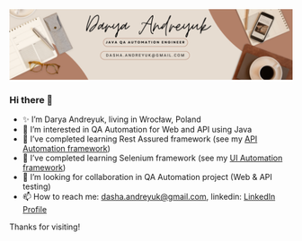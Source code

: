 <img src="White Minimalist Corporate Personal Profile LinkedIn Banner.png">

### Hi there 👋
- ✨ I’m Darya Andreyuk, living in Wrocław, Poland
- 👀 I’m interested in QA Automation for Web and API using Java     
- 🌱 I’ve completed learning Rest Assured framework (see my [API Automation framework](https://github.com/DaryaAndreyuk/PetStoreAPITesting))
- 🌱 I’ve completed learning Selenium framework (see my [UI Automation framework](https://github.com/DaryaAndreyuk/music-quiz-automation))
- 💞️ I’m looking for collaboration in QA Automation project (Web & API testing)  
- 📫 How to reach me: dasha.andreyuk@gmail.com, linkedin: [LinkedIn Profile](https://www.linkedin.com/in/darya-andreyuk/)

Thanks for visiting!

<!---
😄 Pronouns: she, her
⚡ Fun fact:   I love music quizes and creative writing

<!---
DaryaAndreyuk/DaryaAndreyuk is a ✨ special ✨ repository because its `README.md` (this file) appears on your GitHub profile.
You can click the Preview link to take a look at your changes.
--->
